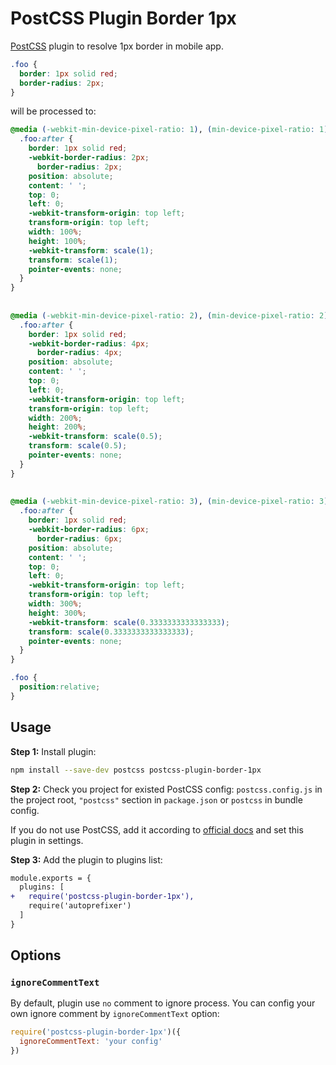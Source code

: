 # PostCSS Plugin Border 1px

[PostCSS] plugin to resolve 1px border in mobile app.

[PostCSS]: https://github.com/postcss/postcss

```css
.foo {
  border: 1px solid red;
  border-radius: 2px;
}
```
will be processed to:

```css
@media (-webkit-min-device-pixel-ratio: 1), (min-device-pixel-ratio: 1) {
  .foo:after {
    border: 1px solid red;
    -webkit-border-radius: 2px;
	  border-radius: 2px;
    position: absolute;
    content: ' ';
    top: 0;
    left: 0;
    -webkit-transform-origin: top left;
    transform-origin: top left;
    width: 100%;
    height: 100%;
    -webkit-transform: scale(1);
    transform: scale(1);
    pointer-events: none;
  }
}
  
  
@media (-webkit-min-device-pixel-ratio: 2), (min-device-pixel-ratio: 2) {
  .foo:after {
    border: 1px solid red;
    -webkit-border-radius: 4px;
	  border-radius: 4px;
    position: absolute;
    content: ' ';
    top: 0;
    left: 0;
    -webkit-transform-origin: top left;
    transform-origin: top left;
    width: 200%;
    height: 200%;
    -webkit-transform: scale(0.5);
    transform: scale(0.5);
    pointer-events: none;
  }
}
  
  
@media (-webkit-min-device-pixel-ratio: 3), (min-device-pixel-ratio: 3) {
  .foo:after {
    border: 1px solid red;
    -webkit-border-radius: 6px;
	  border-radius: 6px;
    position: absolute;
    content: ' ';
    top: 0;
    left: 0;
    -webkit-transform-origin: top left;
    transform-origin: top left;
    width: 300%;
    height: 300%;
    -webkit-transform: scale(0.3333333333333333);
    transform: scale(0.3333333333333333);
    pointer-events: none;
  }
}

.foo {
  position:relative;
}
```

## Usage

**Step 1:** Install plugin:

```sh
npm install --save-dev postcss postcss-plugin-border-1px
```

**Step 2:** Check you project for existed PostCSS config: `postcss.config.js`
in the project root, `"postcss"` section in `package.json`
or `postcss` in bundle config.

If you do not use PostCSS, add it according to [official docs]
and set this plugin in settings.

**Step 3:** Add the plugin to plugins list:

```diff
module.exports = {
  plugins: [
+   require('postcss-plugin-border-1px'),
    require('autoprefixer')
  ]
}
```

[official docs]: https://github.com/postcss/postcss#usage


## Options

### `ignoreCommentText`
By default, plugin use `no` comment to ignore process.
You can config your own ignore comment by `ignoreCommentText` option:

```js
require('postcss-plugin-border-1px')({
  ignoreCommentText: 'your config'
})
```
